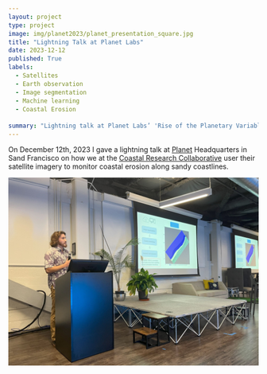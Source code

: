 ```yaml
---
layout: project
type: project
image: img/planet2023/planet_presentation_square.jpg
title: "Lightning Talk at Planet Labs"
date: 2023-12-12
published: True
labels:
  - Satellites
  - Earth observation
  - Image segmentation
  - Machine learning
  - Coastal Erosion

summary: "Lightning talk at Planet Labs’ 'Rise of the Planetary Variables' event at Planet Headquarters in San Francisco, December 2023"
---
```

On December 12th, 2023 I gave a lightning talk at [Planet](https://www.planet.com/company/) Headquarters in Sand Francisco on how we at the [Coastal Research Collaborative](https://www.soest.hawaii.edu/crc/) user their satellite imagery to monitor coastal erosion along sandy coastlines.

<img class="img-fluid" src="../img/planet2023/planet_presentation.jpg">



